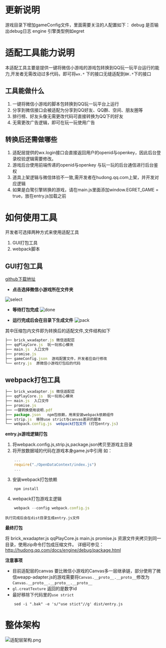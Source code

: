 # 更新说明
游戏目录下增加gameConfig文件，里面需要关注的人配置如下：
debug 是否输出debug日志
engine 引擎类型例如egret
# 适配工具能力说明
本适配工具主要是提供一键将微信小游戏的游戏包转换到QQ玩一玩平台运行的能力,开发者无需改动过多代码，即可将`wx.*` 下的接口无缝适配到`BK.*`下的接口

## 工具能做什么
1. 一键将微信小游戏的脚本包转换到QQ玩一玩平台上运行
2. 分享到微信接口会被适配为分享到QQ好友、QQ群、空间、朋友圈等
3. 排行榜、好友头像无需更改代码可直接转换为QQ下的好友
4. 无需更改广告逻辑，即可在玩一玩使用广告

## 转换后还需做哪些
1. 适配层提供的wx.login接口会直接返回用户的openid与openkey，因此后台登录校验逻辑需要修改。
2. 游戏后台使用前端传递的openid与openkey 与玩一玩的后台通信进行后台鉴权
3. 道具上架逻辑与微信体验不一致,需开发者在hudong.qq.com上架，并开发对应逻辑
4. 如果是白鹭引擎转换的游戏，请在main.js里面添加window.EGRET_GAME = true，放在entry.js加载之前

# 如何使用工具
开发者可选择两种方式来使用适配工具
1. GUI打包工具
2. webpack脚本

## GUI打包工具
<a href="https://github.com/QQBricks/brick_wxadapterGUI" target="_blank"> github下载地址</a>

* **点击选择微信小游戏所在文件夹**

![select](img/selectfolder.png)

* **等待打包完成**
![done](img/done.png)

* **运行完成后会在目录下生成文件**
![pack](img/pack.png)

其中压缩包内文件即为转换后的适配文件,文件结构如下
```js
├── brick_wxadapter.js 微信适配层
├── qqPlayCore.js  玩一玩核心模块
├── main.js  入口文件
├── promise.js  
├── gameConfig.json  游戏配置文件，开发者应自行修改
└── entry.js  原微信小游戏打包后的代码
```


## webpack打包工具

```js
├── brick_wxadapter.js 微信适配层
├── qqPlayCore.js  玩一玩核心模块
├── main.js  入口文件
├── promise.js  
├── 一键转换使用说明.pdf  
├── package.json   npm包依赖，用来安装webpack依赖组件
├── strip.js  移除use strict与canvas差异的脚本
└── webpack.config.js  webpack打包文件 (打包entry.js)
```
**entry.js游戏逻辑打包**

1. 将webpack.config.js,strip.js,package.json拷贝至游戏主目录
2. 将开放数据域的代码在游戏本身game.js中引用 如：
```js
	...
	require("./OpenDataContext/index.js")
    ...
```
3. 安装webpack打包依赖
```shell
	npm install 
```
4. webpack打包游戏主逻辑
```js
    webpack --config webpack.config.js
```
    执行完成后会在dist目录生成entry.js文件


**最终打包**

将 brick_wxadapter.js qqPlayCore.js main.js promise.js 资源文件夹拷贝到同一目录，使用zip命令打包成压缩文件。
详细可参见：http://hudong.qq.com/docs/engine/debug/package.html

**注意事项**

* 目前适配层的canvas 要比微信小游戏的Canvas多一层继承链，部分使用了微信weapp-adapter.js的游戏需要将`Canvas.__proto__.__proto__`修改为`Canvas.__proto__.__proto__.__proto__`
* `gl.creatTexture` 返回的是数字id
* 最好移除下代码里的`use strict`

```shell
	sed -i ".bak" -e 's/"use stict"//g' dist/entry.js
```

# 整体架构

![适配层架构.png](img/framework.png)
